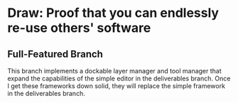 # Draw: Proof that you can endlessly re-use others' software
## Full-Featured Branch

This branch implements a dockable layer manager and tool manager that expand the capabilities of the simple editor in the
deliverables branch. Once I get these frameworks down solid, they will replace the simple framework in the deliverables branch.